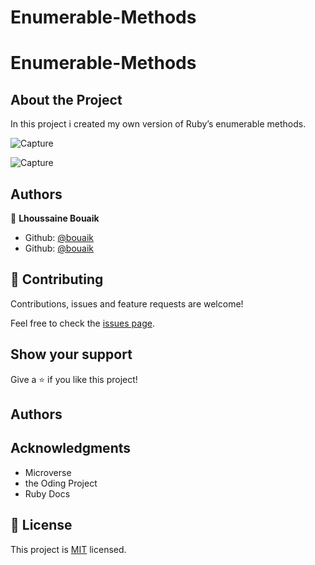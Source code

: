 # Enumerable-Methods



# Enumerable-Methods

## About the Project
In this project i created my own version of Ruby’s enumerable methods.

![Capture](https://user-images.githubusercontent.com/45256093/75766057-d4efd900-5d40-11ea-84e9-98f4e1f2ea42.JPG)


![Capture]()

## Authors

👤 **Lhoussaine Bouaik**

- Github: [@bouaik](https://github.com/bouaik)
- Github: [@bouaik]()

## 🤝 Contributing

Contributions, issues and feature requests are welcome!

Feel free to check the [issues page](https://github.com/bouaik/Enumerable-Methods/issues).

## Show your support

Give a ⭐️ if you like this project!

## Authors


## Acknowledgments

- Microverse
- the Oding Project
- Ruby Docs

## 📝 License

This project is [MIT](lic.url) licensed.